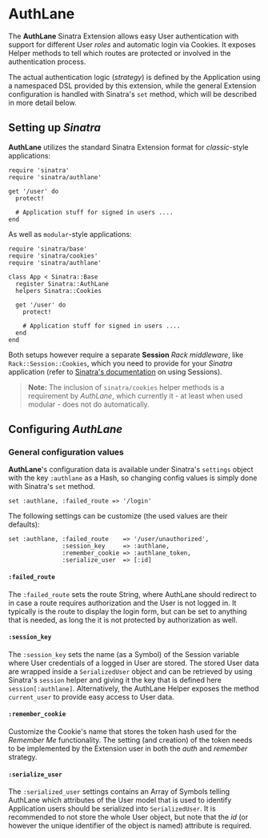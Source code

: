 # AuthLane

The **AuthLane** Sinatra Extension allows easy User authentication with support for different User *roles* and automatic login via Cookies. It exposes Helper methods to tell which routes are protected or involved in the authentication process.

The actual authentication logic (*strategy*) is defined by the Application using a namespaced DSL provided by this extension, while the general Extension configuration is handled with Sinatra's `set` method, which will be described in more detail below.

## Setting up *Sinatra*

**AuthLane** utilizes the standard Sinatra Extension format for *classic*-style applications:

```
require 'sinatra'
require 'sinatra/authlane'

get '/user' do
  protect!

  # Application stuff for signed in users ....
end
```

As well as `modular`-style applications:

```
require 'sinatra/base'
require 'sinatra/cookies'
require 'sinatra/authlane'

class App < Sinatra::Base
  register Sinatra::AuthLane
  helpers Sinatra::Cookies

  get '/user' do
    protect!

    # Application stuff for signed in users ....
  end
end
 ```

Both setups however require a separate **Session** *Rack middleware*, like `Rack::Session::Cookies`, which you need to provide for your *Sinatra* application (refer to [Sinatra's documentation](http://www.sinatrarb.com/intro.html#Using%20Sessions) on using Sessions).

> **Note:** The inclusion of `sinatra/cookies` helper methods is a requirement by *AuthLane*, which currently it - at least when used modular - does not do automatically.

## Configuring *AuthLane*

### General configuration values

**AuthLane**'s configuration data is available under Sinatra's `settings` object with the key `:authlane` as a Hash, so changing config values is simply done with Sinatra's `set` method.

```
set :authlane, :failed_route => '/login'
```

The following settings can be customize (the used values are their defaults):

```
set :authlane, :failed_route    => '/user/unauthorized',
               :session_key     => :authlane,
               :remember_cookie => :authlane_token,
               :serialize_user  => [:id]
```

#### `:failed_route`

The `:failed_route` sets the route String, where AuthLane should redirect to in case a route requires authorization and the User is not logged in. It typically is the route to display the login form, but can be set to anything that is needed, as long the it is not protected by authorization as well.

#### `:session_key`

The `:session_key` sets the name (as a Symbol) of the Session variable where User credentials of a logged in User are stored. The stored User data are wrapped inside a `SerializedUser` object and can be retrieved by using Sinatra's `session` helper and giving it the key that is defined here `session[:authlane]`. Alternatively, the AuthLane Helper exposes the method `current_user` to provide easy access to User data.

#### `:remember_cookie`

Customize the Cookie's name that stores the token hash used for the *Remember Me* functionality. The setting (and creation) of the token needs to be implemented by the Extension user in both the *auth* and *remember* strategy.

#### `:serialize_user`

The `:serialized_user` settings contains an Array of Symbols telling AuthLane which attributes of the User model that is used to identify Application users should be serialized into `SerializedUser`. It is recommended to not store the whole User object, but note that the *id* (or however the unique identifier of the object is named) attribute is required.
